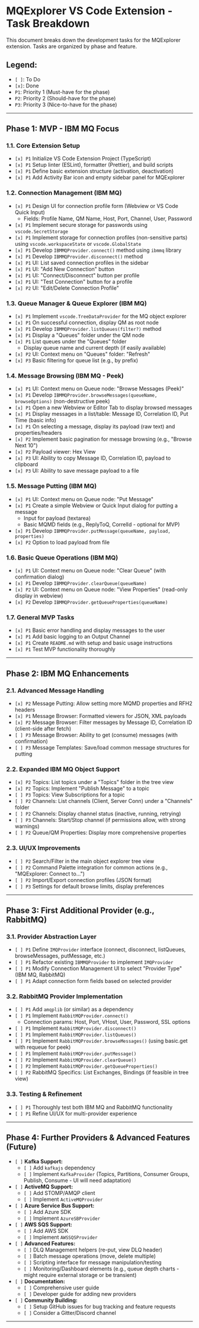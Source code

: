 # MQExplorer VS Code Extension - Task Breakdown

This document breaks down the development tasks for the MQExplorer extension. Tasks are organized by phase and feature.

## Legend:
*   `[ ]`: To Do
*   `[x]`: Done
*   `P1`: Priority 1 (Must-have for the phase)
*   `P2`: Priority 2 (Should-have for the phase)
*   `P3`: Priority 3 (Nice-to-have for the phase)

---

## Phase 1: MVP - IBM MQ Focus

### 1.1. Core Extension Setup
*   `[x] P1` Initialize VS Code Extension Project (TypeScript)
*   `[x] P1` Setup linter (ESLint), formatter (Prettier), and build scripts
*   `[x] P1` Define basic extension structure (activation, deactivation)
*   `[x] P1` Add Activity Bar icon and empty sidebar panel for MQExplorer

### 1.2. Connection Management (IBM MQ)
*   `[x] P1` Design UI for connection profile form (Webview or VS Code Quick Input)
    *   Fields: Profile Name, QM Name, Host, Port, Channel, User, Password
*   `[x] P1` Implement secure storage for passwords using `vscode.SecretStorage`
*   `[x] P1` Implement storage for connection profiles (non-sensitive parts) using `vscode.workspaceState` or `vscode.GlobalState`
*   `[x] P1` Develop `IBMMQProvider.connect()` method using `ibmmq` library
*   `[x] P1` Develop `IBMMQProvider.disconnect()` method
*   `[x] P1` UI: List saved connection profiles in the sidebar
*   `[x] P1` UI: "Add New Connection" button
*   `[x] P1` UI: "Connect/Disconnect" button per profile
*   `[x] P1` UI: "Test Connection" button for a profile
*   `[x] P2` UI: "Edit/Delete Connection Profile"

### 1.3. Queue Manager & Queue Explorer (IBM MQ)
*   `[x] P1` Implement `vscode.TreeDataProvider` for the MQ object explorer
*   `[x] P1` On successful connection, display QM as root node
*   `[x] P1` Develop `IBMMQProvider.listQueues(filter?)` method
*   `[x] P1` Display a "Queues" folder under the QM node
*   `[x] P1` List queues under the "Queues" folder
    *   Display queue name and current depth (if easily available)
*   `[x] P2` UI: Context menu on "Queues" folder: "Refresh"
*   `[x] P3` Basic filtering for queue list (e.g., by prefix)

### 1.4. Message Browsing (IBM MQ - Peek)
*   `[x] P1` UI: Context menu on Queue node: "Browse Messages (Peek)"
*   `[x] P1` Develop `IBMMQProvider.browseMessages(queueName, browseOptions)` (non-destructive peek)
*   `[x] P1` Open a new Webview or Editor Tab to display browsed messages
*   `[x] P1` Display messages in a list/table: Message ID, Correlation ID, Put Time (basic info)
*   `[x] P1` On selecting a message, display its payload (raw text) and properties/headers
*   `[x] P2` Implement basic pagination for message browsing (e.g., "Browse Next 10")
*   `[x] P2` Payload viewer: Hex View
*   `[x] P3` UI: Ability to copy Message ID, Correlation ID, payload to clipboard
*   `[x] P3` UI: Ability to save message payload to a file

### 1.5. Message Putting (IBM MQ)
*   `[x] P1` UI: Context menu on Queue node: "Put Message"
*   `[x] P1` Create a simple Webview or Quick Input dialog for putting a message
    *   Input for payload (textarea)
    *   Basic MQMD fields (e.g., ReplyToQ, CorrelId - optional for MVP)
*   `[x] P1` Develop `IBMMQProvider.putMessage(queueName, payload, properties)`
*   `[x] P2` Option to load payload from file

### 1.6. Basic Queue Operations (IBM MQ)
*   `[x] P1` UI: Context menu on Queue node: "Clear Queue" (with confirmation dialog)
*   `[x] P1` Develop `IBMMQProvider.clearQueue(queueName)`
*   `[x] P2` UI: Context menu on Queue node: "View Properties" (read-only display in webview)
*   `[x] P2` Develop `IBMMQProvider.getQueueProperties(queueName)`

### 1.7. General MVP Tasks
*   `[x] P1` Basic error handling and display messages to the user
*   `[x] P1` Add basic logging to an Output Channel
*   `[x] P1` Create `README.md` with setup and basic usage instructions
*   `[x] P1` Test MVP functionality thoroughly

---

## Phase 2: IBM MQ Enhancements

### 2.1. Advanced Message Handling
*   `[x] P2` Message Putting: Allow setting more MQMD properties and RFH2 headers
*   `[x] P1` Message Browser: Formatted viewers for JSON, XML payloads
*   `[x] P2` Message Browser: Filter messages by Message ID, Correlation ID (client-side after fetch)
*   `[ ] P3` Message Browser: Ability to get (consume) messages (with confirmation)
*   `[ ] P3` Message Templates: Save/load common message structures for putting

### 2.2. Expanded IBM MQ Object Support
*   `[x] P2` Topics: List topics under a "Topics" folder in the tree view
*   `[x] P2` Topics: Implement "Publish Message" to a topic
*   `[ ] P3` Topics: View Subscriptions for a topic
*   `[ ] P2` Channels: List channels (Client, Server Conn) under a "Channels" folder
*   `[ ] P2` Channels: Display channel status (inactive, running, retrying)
*   `[ ] P3` Channels: Start/Stop channel (if permissions allow, with strong warnings)
*   `[ ] P2` Queue/QM Properties: Display more comprehensive properties

### 2.3. UI/UX Improvements
*   `[ ] P2` Search/Filter in the main object explorer tree view
*   `[ ] P2` Command Palette integration for common actions (e.g., "MQExplorer: Connect to...")
*   `[ ] P2` Import/Export connection profiles (JSON format)
*   `[ ] P3` Settings for default browse limits, display preferences

---

## Phase 3: First Additional Provider (e.g., RabbitMQ)

### 3.1. Provider Abstraction Layer
*   `[ ] P1` Define `IMQProvider` interface (connect, disconnect, listQueues, browseMessages, putMessage, etc.)
*   `[ ] P1` Refactor existing `IBMMQProvider` to implement `IMQProvider`
*   `[ ] P1` Modify Connection Management UI to select "Provider Type" (IBM MQ, RabbitMQ)
*   `[ ] P1` Adapt connection form fields based on selected provider

### 3.2. RabbitMQ Provider Implementation
*   `[ ] P1` Add `amqplib` (or similar) as a dependency
*   `[ ] P1` Implement `RabbitMQProvider.connect()`
    *   Connection params: Host, Port, VHost, User, Password, SSL options
*   `[ ] P1` Implement `RabbitMQProvider.disconnect()`
*   `[ ] P1` Implement `RabbitMQProvider.listQueues()`
*   `[ ] P1` Implement `RabbitMQProvider.browseMessages()` (using basic.get with requeue for peek)
*   `[ ] P1` Implement `RabbitMQProvider.putMessage()`
*   `[ ] P2` Implement `RabbitMQProvider.clearQueue()`
*   `[ ] P2` Implement `RabbitMQProvider.getQueueProperties()`
*   `[ ] P2` RabbitMQ Specifics: List Exchanges, Bindings (if feasible in tree view)

### 3.3. Testing & Refinement
*   `[ ] P1` Thoroughly test both IBM MQ and RabbitMQ functionality
*   `[ ] P1` Refine UI/UX for multi-provider experience

---

## Phase 4: Further Providers & Advanced Features (Future)

*   `[ ]` **Kafka Support:**
    *   `[ ]` Add `kafkajs` dependency
    *   `[ ]` Implement `KafkaProvider` (Topics, Partitions, Consumer Groups, Publish, Consume - UI will need adaptation)
*   `[ ]` **ActiveMQ Support:**
    *   `[ ]` Add STOMP/AMQP client
    *   `[ ]` Implement `ActiveMQProvider`
*   `[ ]` **Azure Service Bus Support:**
    *   `[ ]` Add Azure SDK
    *   `[ ]` Implement `AzureSBProvider`
*   `[ ]` **AWS SQS Support:**
    *   `[ ]` Add AWS SDK
    *   `[ ]` Implement `AWSSQSProvider`
*   `[ ]` **Advanced Features:**
    *   `[ ]` DLQ Management helpers (re-put, view DLQ header)
    *   `[ ]` Batch message operations (move, delete multiple)
    *   `[ ]` Scripting interface for message manipulation/testing
    *   `[ ]` Monitoring/Dashboard elements (e.g., queue depth charts - might require external storage or be transient)
*   `[ ]` **Documentation:**
    *   `[ ]` Comprehensive user guide
    *   `[ ]` Developer guide for adding new providers
*   `[ ]` **Community Building:**
    *   `[ ]` Setup GitHub issues for bug tracking and feature requests
    *   `[ ]` Consider a Gitter/Discord channel

---
